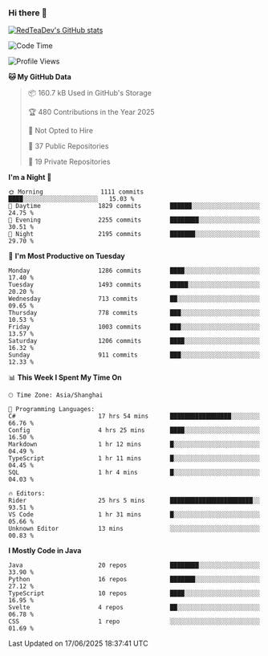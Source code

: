 ### Hi there 👋

<!--
**RedTeaDev/RedTeaDev** is a ✨ _special_ ✨ repository because its `README.md` (this file) appears on your GitHub profile.

Here are some ideas to get you started:

- 🔭 I’m currently working on ...
- 🌱 I’m currently learning ...
- 👯 I’m looking to collaborate on ...
- 🤔 I’m looking for help with ...
- 💬 Ask me about ...
- 📫 How to reach me: ...
- 😄 Pronouns: ...
- ⚡ Fun fact: ...
-->

<!--
[![wakatime](https://wakatime.com/badge/user/6b101ed0-04c0-4490-9283-eb61f2efff96.svg)](https://wakatime.com/@6b101ed0-04c0-4490-9283-eb61f2efff96)
!-->

[![RedTeaDev's GitHub stats](https://github-readme-stats.vercel.app/api?username=RedTeaDev\&include_all_commits=true)](https://github.com/anuraghazra/github-readme-stats)
<!--
[![willianrod's wakatime stats](https://github-readme-stats.vercel.app/api/wakatime?username=RedTeaDev)](https://github.com/anuraghazra/github-readme-stats)
!-->
<!--START_SECTION:waka-->
![Code Time](http://img.shields.io/badge/Code%20Time-3%2C300%20hrs%2058%20mins-blue)

![Profile Views](http://img.shields.io/badge/Profile%20Views-1-blue)

**🐱 My GitHub Data** 

> 📦 160.7 kB Used in GitHub's Storage 
 > 
> 🏆 480 Contributions in the Year 2025
 > 
> 🚫 Not Opted to Hire
 > 
> 📜 37 Public Repositories 
 > 
> 🔑 19 Private Repositories 
 > 
**I'm a Night 🦉** 

```text
🌞 Morning                1111 commits        ████░░░░░░░░░░░░░░░░░░░░░   15.03 % 
🌆 Daytime                1829 commits        ██████░░░░░░░░░░░░░░░░░░░   24.75 % 
🌃 Evening                2255 commits        ████████░░░░░░░░░░░░░░░░░   30.51 % 
🌙 Night                  2195 commits        ███████░░░░░░░░░░░░░░░░░░   29.70 % 
```
📅 **I'm Most Productive on Tuesday** 

```text
Monday                   1286 commits        ████░░░░░░░░░░░░░░░░░░░░░   17.40 % 
Tuesday                  1493 commits        █████░░░░░░░░░░░░░░░░░░░░   20.20 % 
Wednesday                713 commits         ██░░░░░░░░░░░░░░░░░░░░░░░   09.65 % 
Thursday                 778 commits         ███░░░░░░░░░░░░░░░░░░░░░░   10.53 % 
Friday                   1003 commits        ███░░░░░░░░░░░░░░░░░░░░░░   13.57 % 
Saturday                 1206 commits        ████░░░░░░░░░░░░░░░░░░░░░   16.32 % 
Sunday                   911 commits         ███░░░░░░░░░░░░░░░░░░░░░░   12.33 % 
```


📊 **This Week I Spent My Time On** 

```text
🕑︎ Time Zone: Asia/Shanghai

💬 Programming Languages: 
C#                       17 hrs 54 mins      █████████████████░░░░░░░░   66.76 % 
Config                   4 hrs 25 mins       ████░░░░░░░░░░░░░░░░░░░░░   16.50 % 
Markdown                 1 hr 12 mins        █░░░░░░░░░░░░░░░░░░░░░░░░   04.49 % 
TypeScript               1 hr 11 mins        █░░░░░░░░░░░░░░░░░░░░░░░░   04.45 % 
SQL                      1 hr 4 mins         █░░░░░░░░░░░░░░░░░░░░░░░░   04.03 % 

🔥 Editors: 
Rider                    25 hrs 5 mins       ███████████████████████░░   93.51 % 
VS Code                  1 hr 31 mins        █░░░░░░░░░░░░░░░░░░░░░░░░   05.66 % 
Unknown Editor           13 mins             ░░░░░░░░░░░░░░░░░░░░░░░░░   00.83 % 
```

**I Mostly Code in Java** 

```text
Java                     20 repos            ████████░░░░░░░░░░░░░░░░░   33.90 % 
Python                   16 repos            ███████░░░░░░░░░░░░░░░░░░   27.12 % 
TypeScript               10 repos            ████░░░░░░░░░░░░░░░░░░░░░   16.95 % 
Svelte                   4 repos             ██░░░░░░░░░░░░░░░░░░░░░░░   06.78 % 
CSS                      1 repo              ░░░░░░░░░░░░░░░░░░░░░░░░░   01.69 % 
```




 Last Updated on 17/06/2025 18:37:41 UTC
<!--END_SECTION:waka-->


